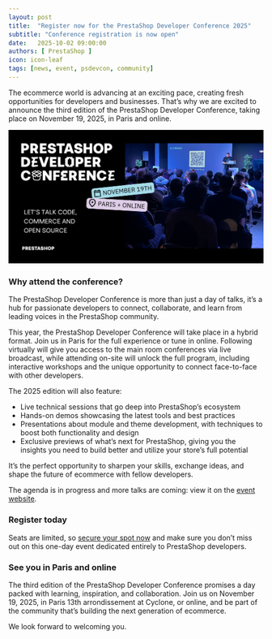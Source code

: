 ```yaml
---
layout: post
title:  "Register now for the PrestaShop Developer Conference 2025"
subtitle: "Conference registration is now open"
date:   2025-10-02 09:00:00
authors: [ PrestaShop ]
icon: icon-leaf
tags: [news, event, psdevcon, community]
---
```

The ecommerce world is advancing at an exciting pace, creating fresh opportunities for developers and businesses. That’s why we are excited to announce the third edition of the PrestaShop Developer Conference, taking place on November 19, 2025, in Paris and online.

![PrestaShop Developer Conference 2025 Visual](/assets/images/2025/10/DEVCON_2025_1200x628.png)

### Why attend the conference?

The PrestaShop Developer Conference is more than just a day of talks, it’s a hub for passionate developers to connect, collaborate, and learn from leading voices in the PrestaShop community.

This year, the PrestaShop Developer Conference will take place in a hybrid format. Join us in Paris for the full experience or tune in online. Following virtually will give you access to the main room conferences via live broadcast, while attending on-site will unlock the full program, including interactive workshops and the unique opportunity to connect face-to-face with other developers.

The 2025 edition will also feature:
* Live technical sessions that go deep into PrestaShop’s ecosystem
* Hands-on demos showcasing the latest tools and best practices
* Presentations about module and theme development, with techniques to boost both functionality and design
* Exclusive previews of what’s next for PrestaShop, giving you the insights you need to build better and utilize your store’s full potential

It’s the perfect opportunity to sharpen your skills, exchange ideas, and shape the future of ecommerce with fellow developers.

The agenda is in progress and more talks are coming: view it on the [event website](https://events.prestashop.com/e/prestashop-developer-conference-2025/en/sessions).

### Register today

Seats are limited, so [secure your spot now](https://events.prestashop.com/e/prestashop-developer-conference-2025/en) and make sure you don’t miss out on this one-day event dedicated entirely to PrestaShop developers.

### See you in Paris and online

The third edition of the PrestaShop Developer Conference promises a day packed with learning, inspiration, and collaboration. Join us on November 19, 2025, in Paris 13th arrondissement at Cyclone, or online, and be part of the community that’s building the next generation of ecommerce.

We look forward to welcoming you.
